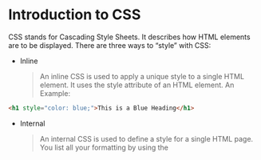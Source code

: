 # Introduction to CSS
CSS stands for Cascading Style Sheets. It describes how HTML elements are to be displayed. There are three ways to “style” with CSS:

* Inline
  > An inline CSS is used to apply a unique style to a single HTML element. It uses the style attribute of an HTML element. An Example:

```html
<h1 style="color: blue;">This is a Blue Heading</h1>
```

* Internal
  > An internal CSS is used to define a style for a single HTML page. You list all your formatting by using the <style> element and placing it in the <head> section of the code.
  Example:

```html
<!DOCTYPE html>
<html>
  <head>
    <style>
      body { background-color: powderblue; }
      h1   { color: blue; }
      p    { color: red; }
    </style>
  </head>
  <body>
    <h1>This is a heading</h1>
    <p>This is a paragraph.</p>
  </body>
</html>
```

* External
  > An external style sheet is used to define the style for many HTML pages. With an external style sheet, you can change the look of an entire web site, by changing one file. To use an external style sheet, add a link to it in the <head> section of the HTML page.
  Example

```html
<!DOCTYPE html>
<html>
  <head>
    <link rel="stylesheet" href="styles.css">
  </head>
  <body>
    <h1>This is a heading</h1>
    <p>This is a paragraph.</p>
  </body>
</html>
```

The style.css included in the href attribute looks like this:

```css
body {
	background-color: powderblue;
}
h1 {
	color: blue;
}
p {
	color: red;
}
```

### CSS Fonts
The CSS font properties define the font family, font size, and the style of a text.

* Font Family
> The font family of a text is set with the font-family property. It should hold several font names as a "fallback" system. If the browser does not support the first font, it tries the next font, and so on. When specifying a font, start with the font you want and end with a generic family, to let the browser pick a similar font in the generic family, if no other fonts are available. 
Example:

```css
p {
	font-family: "Times New Roman", Times, serif;
}
```

* Font Style
> The font-style property is mostly used to specify italic text. This property has three values:

<ul>
  <li>normal - The text is shown normally</li>
  <li>italic - The text is shown in italics</li>
  <li>oblique - The text is "leaning" (oblique is very similar to italic, but less supported)</li>
</ul>

Example

```css
p.normal {
	font-style: normal;
}
p.italic {
	font-style: italic;
}
p.oblique {
	font-style: oblique;
}
```

* Font Size
<p>The <strong style="color: red;">font-size</strong> property sets the size of the text. The font-size value can be an absolute, or relative size. An absolute size does not allow a user to change the text size in all browsers but a relative size does.</p>

**Set Font Size With Pixels**
Setting the text size with pixels gives you full control over the text size:

```css
h1 {
	font-size: 40px;
}
```

* Font Weight
> The font-weight property specifies the weight of a font:

```css
p.normal {
  font-weight: normal;
}
p.thick {
  font-weight: bold;
}
```

* Font Variant
<p>The <strong style="color: red;">font-variant</strong> property specifies whether or not a text should be displayed in a small-caps font. In a small-caps font, all lowercase letters are converted to uppercase letters. However, the converted uppercase letters appears in a smaller font size than the original uppercase letters in the text.</p>

```css
p.normal {
	font-variant: normal;
}
p.small {
  font-variant: small-caps;
}
```

A demonstration of the CSS font properties in an example:

```html
<!DOCTYPE html>
<html>
  <head>
    <style>
      p.example1{
        font: 15px arial, sans-serif;
      }
      p.example2 {
        font:italic bold 12px/30px Georgia, serif;
      }
    </style>
  </head>
  <body>
    <p class="example1">I love web design </p>
    <p class="example2">This is awesome</p>
  </body>
</html>
```

**Result**

<p style="font: 15px arial, sans-serif;">I love web design </p>
<p style="font:italic bold 12px/30px Georgia, serif;">This is awesome</p>

### CSS Border
<p>The CSS <strong style="color: red;">border</strong> properties allow you to specify the style, width, and color of an element's border.</p>

* Border Style
<p>The <strong style="color:red;">border-style</strong> property specifies what kind of border to display.</p>

```css
p.dotted { border-style: dotted; }
p.dashed { border-style: dashed; }
p.solid { border-style: solid; }
p.double { border-style: double; }
p.groove { border-style: groove; }
p.ridge { border-style: ridge; }
p.inset { border-style: inset; }
p.outset { border-style: outset; }
p.none { border-style: none; }
p.hidden { border-style: hidden; }
p.mix { border-style: dotted dashed solid double; }
```

**Result**
<p style="border-style: dotted;">A dotted border</p>
<p style="border-style: dotted;">A dashed border</p>
<p style="border-style: dotted;">A solid border</p>
<p style="border-style: dotted;">A double border</p>
<p style="border-style: dotted;">A groove border</p>
<p style="border-style: dotted;">A ridge border</p>
<p style="border-style: dotted;">A inset border</p>
<p style="border-style: dotted;">A outset border</p>
<p style="border-style: dotted;">No border</p>
<p style="border-style: dotted;">A hidden border</p>
<p style="border-style: dotted;">A mixed border</p>

### Border Width
<p>The <strong style="color: red;">border-width</strong> property specifies the width of the four borders. The border-width property can have from one to four values (for the top border, right border, bottom border, and the left border).
The width can be set as a specific size (in px, pt, cm, em, etc) or by using one of the three pre-defined values: thin, medium, or thick.
</p>
Example:

```css
p {
	border-style: solid;
	border-width: 5px;
}
```

### Border Color
<p>The border-color property is used to set the color of the borders. The color can be set by:</p>

<ul>
  <li>name - specify a color name, like "red"</li>
  <li>Hex - specify a hex value, like "#ff0000"</li>
  <li>RGB - specify a RGB value, like "rgb(255,0,0)"</li>
  <li>transparent</li>
</ul>

### CSS Padding
The CSS padding property defines a padding (space) between the text and the border. The padding clears an area around the content (inside the border) of an element. With CSS, you have full control over the padding. There are CSS properties for setting the padding for each side of an element (top, right, bottom, and left).
Example:

```css
p {
  padding-top: 50px;
  padding-right: 30px;
  padding-bottom: 50px;
  padding-left: 80px;
}
```

All the padding properties can have the following values:

<ul>
  <li>length - specifies a padding in px, pt, cm, etc.</li>
  <li>% - specifies a padding in % of the width of the containing element.</li>
</ul>

### CSS Margin
The CSS margin property defines a margin (space) outside the border. The margin properties set the size of the white space outside the border. With CSS, you have full control over the margins. There are CSS properties for setting the margin for each side of an element (top, right, bottom, and left).
Example:

```css
p {
  margin-top: 100px;
  margin-bottom: 100px;
  margin-right: 150px;
  margin-left: 80px;
}
```

To shorten the code, it is possible to specify all the margin properties in one property.

```css
p {
		margin: 100px 150px 100px 80px;
}
```

All the margin properties can have the following values:

<ul>
  <li>auto - the browser calculates the margin</li>
  <li>length - specifies a margin in px, pt, cm, etc.</li>
  <li>% - specifies a margin in % of the width of the containing element.</li>
</ul>


### Designing Simple Shapes Using HTML and CSS.
With HTML and CSS, simple shapes like squares, circle, rectangles can be created.

### Creating a Circle
First we need a div tag and give it an ID name of the shape. The <div> tag defines a division or a section in an HTML document. The <div> tag is used to group block-elements to format them with CSS. In CSS, there are selectors (id and class). These selectors are included within the tag. The “id” selector is preceded with an (#) and the “class” selector is preceded with a full-stop (.) So for this example, set circle as the ID name.

```html
<div id="circle"></div>
```


For the CSS, simply put a width and height and then give it a border radius half of the width and height.

```css
#circle {
  width: 120px;
  height: 120px;
  background: #7fee1d;
  -moz-border-radius: 60px;
  -webkit-border-radius: 60px;
  border-radius: 60px;
}
```

### Creating a Square
To create a square shape in CSS, just like the circle shape , we need a div and give it an ID name of the shape. So, for this example, set square as the ID name.

```html
<div id="square"></div>
```

For the CSS , simply set up a width and height of equal value and provide a value making it look visible

```css
#square {
  width: 120px;
  height: 120px;
  background: #f447ff;
}
```

### Create a CSS Rectangle
To create a rectangular CSS shape, just like the square shape, set-up a div with the ID name rectangle.

```html
<div id="rectangle"></div>
```

Just like the square shape, we will put a simple width but this time larger than the height.

```css
#rectangle {
  width: 220px;
  height: 120px;
  background: #4da1f7;
}
```

### Take Home Assignment
* Create a web page containing the basic shapes.
* Create a beautiful blog page using HTML and CSS.


### Additional Resources
* [https://www.w3schools.com/html/](https://www.w3schools.com/html/)
* [https://www.w3schools.com/css/](https://www.w3schools.com/css/)
* [https://1stwebdesigner.com/css-shapes/](https://1stwebdesigner.com/css-shapes/)
* [http://www.goodellgroup.com/tutorial/](http://www.goodellgroup.com/tutorial/)
* [CSS Cheat Sheet](https://websitesetup.org/wp-content/uploads/2016/10/wsu-css-cheat-sheet.pdf)
